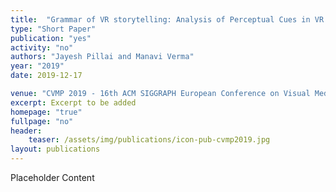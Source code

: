 ```yaml
---
title:  "Grammar of VR storytelling: Analysis of Perceptual Cues in VR Cinema"
type: "Short Paper"
publication: "yes"
activity: "no"
authors: "Jayesh Pillai and Manavi Verma"
year: "2019"
date: 2019-12-17

venue: "CVMP 2019 - 16th ACM SIGGRAPH European Conference on Visual Media Production, London, UK"
excerpt: Excerpt to be added
homepage: "true"
fullpage: "no"
header:
    teaser: /assets/img/publications/icon-pub-cvmp2019.jpg
layout: publications   
---
```


Placeholder Content
